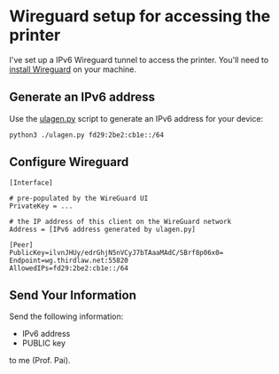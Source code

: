 # Wireguard setup for accessing the printer

I've set up a IPv6 Wireguard tunnel to access the printer. You'll need to
[install Wireguard](https://www.wireguard.com/install/) on your machine.

## Generate an IPv6 address

Use the [ulagen.py](../scripts/ulagen.py) script to generate an IPv6
address for your device:

```
python3 ./ulagen.py fd29:2be2:cb1e::/64
```

## Configure Wireguard

```
[Interface]

# pre-populated by the WireGuard UI
PrivateKey = ...

# the IP address of this client on the WireGuard network
Address = [IPv6 address generated by ulagen.py]

[Peer]
PublicKey=ilvnJHUy/edrGhjN5nVCyJ7bTAaaMAdC/SBrf8p06x0=
Endpoint=wg.thirdlaw.net:55820
AllowedIPs=fd29:2be2:cb1e::/64
```

## Send Your Information

Send the following information:

  - IPv6 address
  - PUBLIC key

to me (Prof. Pai).

